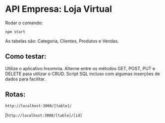 # API Empresa: Loja Virtual

Rodar o comando:

`npm start`

As tabelas são: Categoria, Clientes, Produtos e Vendas.

## Como testar:

Utilize o aplicativo Insomnia. Alterne entre os métodos GET, POST, PUT e DELETE para utilizar o CRUD. 
Script SQL incluso com algumas inserções de dados para facilitar.

## Rotas:

`http://localhost:3000/[table]/`

[`http://localhost:3000/[table]/[id]`


